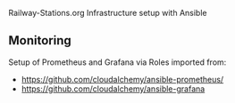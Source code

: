 Railway-Stations.org Infrastructure setup with Ansible

## Monitoring

Setup of Prometheus and Grafana via Roles imported from:

- https://github.com/cloudalchemy/ansible-prometheus/
- https://github.com/cloudalchemy/ansible-grafana

